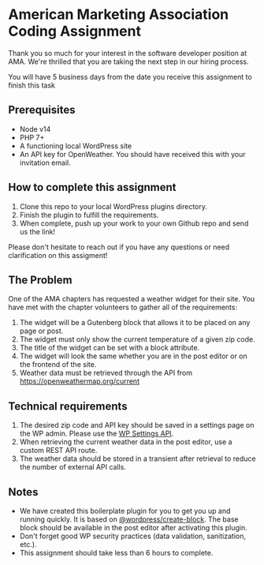 # American Marketing Association Coding Assignment

Thank you so much for your interest in the software developer position at AMA. We're thrilled that you are taking the
next step in our hiring process.

You will have 5 business days from the date you receive this assignment to finish this task

## Prerequisites
* Node v14
* PHP 7+
* A functioning local WordPress site
* An API key for OpenWeather. You should have received this with your invitation email.

## How to complete this assignment
1. Clone this repo to your local WordPress plugins directory.
2. Finish the plugin to fulfill the requirements.
3. When complete, push up your work to your own Github repo and send us the link!

Please don't hesitate to reach out if you have any questions or need clarification on this assigment!

## The Problem
One of the AMA chapters has requested a weather widget for their site. You have met with the chapter volunteers to
gather all of the requirements:
1. The widget will be a Gutenberg block that allows it to be placed on any page or post.
1. The widget must only show the current temperature of a given zip code. 
1. The title of the widget can be set with a block attribute.
1. The widget will look the same whether you are in the post editor or on the frontend of the site.
1. Weather data must be retrieved through the API from https://openweathermap.org/current
   
## Technical requirements
1. The desired zip code and API key should be saved in a settings page on the WP admin. Please use the [WP Settings API](https://developer.wordpress.org/plugins/settings/settings-api/).
1. When retrieving the current weather data in the post editor, use a custom REST API route.
1. The weather data should be stored in a transient after retrieval to reduce the number of external API calls.

## Notes
* We have created this boilerplate plugin for you to get you up and running quickly. It is based on
[@wordpress/create-block](https://developer.wordpress.org/block-editor/reference-guides/packages/packages-create-block/).
  The base block should be available in the post editor after activating this plugin.
* Don't forget good WP security practices (data validation, sanitization, etc.).
* This assignment should take less than 6 hours to complete.
